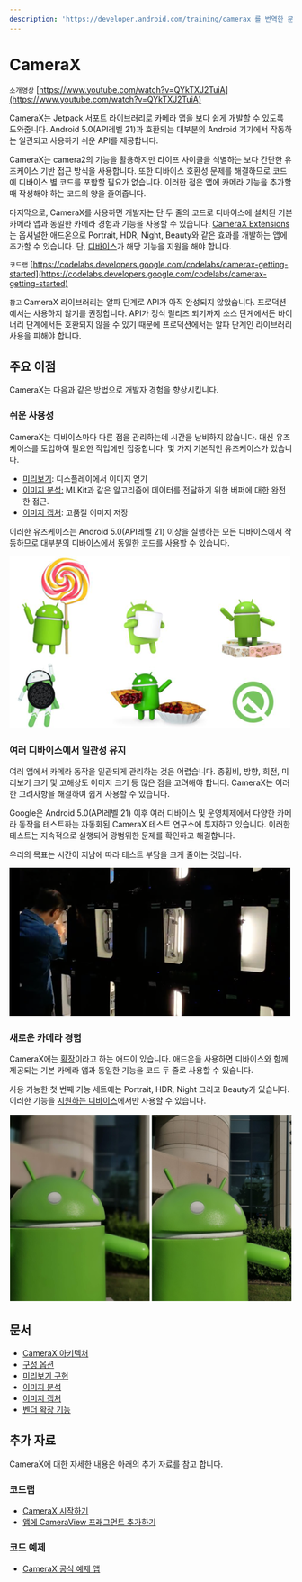 ```yaml
---
description: 'https://developer.android.com/training/camerax 를 번역한 문서입니다.'
---
```


# CameraX

`소개영상` [https://www.youtube.com/watch?v=QYkTXJ2TuiA](https://www.youtube.com/watch?v=QYkTXJ2TuiA)

CameraX는 Jetpack 서포트 라이브러리로 카메라 앱을 보다 쉽게 개발할 수 있도록 도와줍니다. Android 5.0\(API레벨 21\)과 호환되는 대부분의 Android 기기에서 작동하는 일관되고 사용하기 쉬운 API를 제공합니다.

CameraX는 camera2의 기능을 활용하지만 라이프 사이클을 식별하는 보다 간단한 유즈케이스 기반 접근 방식을 사용합니다. 또한 디바이스 호환성 문제를 해결하므로 코드에 디바이스 별 코드를 포함할 필요가 없습니다. 이러한 점은 앱에 카메라 기능을 추가할 때 작성해야 하는 코드의 양을 줄여줍니다.

마지막으로, CameraX를 사용하면 개발자는 단 두 줄의 코드로 디바이스에 설치된 기본 카메라 앱과 동일한 카메라 경험과 기능을 사용할 수 있습니다. [CameraX Extensions](https://developer.android.com/training/camerax/vendor-extensions)는 옵셔널한 애드온으로 Portrait, HDR, Night, Beauty와 같은 효과를 개발하는 앱에 추가할 수 있습니다. 단, [디바이스](https://android.googlesource.com/platform/frameworks/support/+/refs/heads/androidx-master-dev/camera/extensions/ExtensionsSupportedDevices.md)가 해당 기능을 지원을 해야 합니다.

`코드랩` [https://codelabs.developers.google.com/codelabs/camerax-getting-started](https://codelabs.developers.google.com/codelabs/camerax-getting-started)

`참고` CameraX 라이브러리는 알파 단계로 API가 아직 완성되지 않았습니다. 프로덕션에서는 사용하지 않기를 권장합니다. API가 정식 릴리즈 되기까지 소스 단계에서든 바이너리 단계에서든 호환되지 않을 수 있기 때문에 프로덕션에서는 알파 단계인 라이브러리 사용을 피해야 합니다.

## 주요 이점 <a id="toc_1"></a>

CameraX는 다음과 같은 방법으로 개발자 경험을 향상시킵니다.

### 쉬운 사용성 <a id="toc_2"></a>

CameraX는 디바이스마다 다른 점을 관리하는데 시간을 낭비하지 않습니다. 대신 유즈케이스를 도입하여 필요한 작업에만 집중합니다. 몇 가지 기본적인 유즈케이스가 있습니다.

* [미리보기](https://developer.android.com/training/camerax/preview): 디스플레이에서 이미지 얻기
* [이미지 분석:](https://developer.android.com/training/camerax/analyze) MLKit과 같은 알고리즘에 데이터를 전달하기 위한 버퍼에 대한 완전한 접근.
* [이미지 캡처](https://developer.android.com/training/camerax/analyze): 고품질 이미지 저장

이러한 유즈케이스는 Android 5.0\(API레벨 21\) 이상을 실행하는 모든 디바이스에서 작동하므로 대부분의 디바이스에서 동일한 코드를 사용할 수 있습니다.

![&#xADF8;&#xB9BC;1. CameraX&#xB294; Android 5.0\(API&#xB808;&#xBCA8; 21\) &#xC774;&#xC0C1;&#xC744; &#xD0C0;&#xCF13;&#xC73C;&#xB85C; &#xD558;&#xC5EC; &#xB300;&#xBD80;&#xBD84;&#xC758; Android &#xB514;&#xBC14;&#xC774;&#xC2A4;&#xB97C; &#xC9C0;&#xC6D0;&#xD569;&#xB2C8;&#xB2E4;.](../../.gitbook/assets/cx_compatibility.png)

### 여러 디바이스에서 일관성 유지 <a id="toc_3"></a>

여러 앱에서 카메라 동작을 일관되게 관리하는 것은 어렵습니다. 종횡비, 방향, 회전, 미리보기 크기 및 고해상도 이미지 크기 등 많은 점을 고려해야 합니다. CameraX는 이러한 고려사항을 해결하여 쉽게 사용할 수 있습니다.

Google은 Android 5.0\(API레벨 21\) 이후 여러 디바이스 및 운영체제에서 다양한 카메라 동작을 테스트하는 자동화된 CameraX 테스트 연구소에 투자하고 있습니다. 이러한 테스트는 지속적으로 실행되어 광범위한 문제를 확인하고 해결합니다.

우리의 목표는 시간이 지남에 따라 테스트 부담을 크게 줄이는 것입니다.

![&#xADF8;&#xB9BC;2. &#xC790;&#xB3D9;&#xD654; &#xB41C; CameraX &#xD14C;&#xC2A4;&#xD2B8; &#xB7A9;&#xC740; &#xB9CE;&#xC740; &#xB514;&#xBC14;&#xC774;&#xC2A4; &#xD0C0;&#xC785; &#xBC0F; &#xC81C;&#xC870;&#xC5C5;&#xCCB4;&#xC5D0;&#xC11C; &#xC77C;&#xAD00;&#xB41C; API &#xACBD;&#xD5D8;&#xC744; &#xBCF4;&#xC7A5;&#xD569;&#xB2C8;&#xB2E4;.](../../.gitbook/assets/cx_testing-lab.png)

### 새로운 카메라 경험 <a id="toc_4"></a>

CameraX에는 [확장](https://developer.android.com/training/camerax/vendor-extensions)이라고 하는 애드이 있습니다. 애드온을 사용하면 디바이스와 함께 제공되는 기본 카메라 앱과 동일한 기능을 코드 두 줄로 사용할 수 있습니다.

사용 가능한 첫 번째 기능 세트에는 Portrait, HDR, Night 그리고 Beauty가 있습니다. 이러한 기능을 [지원하는 디바이스](https://android.googlesource.com/platform/frameworks/support/+/refs/heads/androidx-master-dev/camera/extensions/ExtensionsSupportedDevices.md)에서만 사용할 수 있습니다.

![ &#xADF8;&#xB9BC;3. CameraX&#xB294; &#xC778;&#xBB3C; &#xC0AC;&#xC9C4;&#xC744; &#xCC0D;&#xC744; &#xB54C; &#xC0AC;&#xC6A9;&#xD558;&#xBA74; &#xC88B;&#xC740; Portrait &#xAC19;&#xC740; &#xC0C8;&#xB85C;&#xC6B4; &#xC778;&#xC571; &#xACBD;&#xD5D8;&#xC744; &#xC81C;&#xACF5;&#xD569;&#xB2C8;&#xB2E4;. &#xADF8;&#xB9BC;3&#xC740; &#xD654;&#xC6E8;&#xC774; Mate 20 Pro&#xC5D0;&#xC11C; CameraX&#xB97C; &#xC0AC;&#xC6A9;&#xD558;&#xC5EC; &#xCC0D;&#xC740; &#xC0AC;&#xC9C4;&#xC785;&#xB2C8;&#xB2E4;.](../../.gitbook/assets/cx_portrait-mode.png)

## 문서 <a id="toc_5"></a>

* [CameraX 아키텍처](https://developer.android.com/training/camerax/architecture)
* [구성 옵션](https://developer.android.com/training/camerax/configuration)
* [미리보기 구현](https://developer.android.com/training/camerax/preview)
* [이미지 분석](https://developer.android.com/training/camerax/analyze)
* [이미지 캡처](https://developer.android.com/training/camerax/take-photo)
* [벤더 확장 기능](https://developer.android.com/training/camerax/vendor-extensions)

## 추가 자료 <a id="toc_6"></a>

CameraX에 대한 자세한 내용은 아래의 추가 자료를 참고 합니다.

### 코드랩 <a id="toc_7"></a>

* [CameraX 시작하기](https://codelabs.developers.google.com/codelabs/camerax-getting-started)
* [앱에 CameraView 프래그먼트 추가하기](https://codelabs.developers.google.com/codelabs/cameraview-fragment)

### 코드 예제 <a id="toc_8"></a>

* [CameraX 공식 예제 앱](https://github.com/android/camera/tree/master/CameraXBasic)

